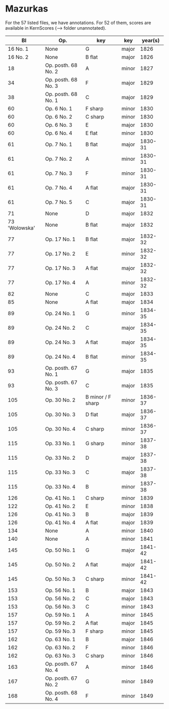 # Mazurkas

For the 57 listed files, we have annotations. For 52 of them, scores are available in KernScores (--> folder unannotated).

| BI            | Op.                 | key               | key   | year(s) |
|---------------|---------------------|-------------------|-------|---------|
| 16 No. 1      | None                | G                 | major | 1826    |
| 16 No. 2      | None                | B flat            | major | 1826    |
| 18            | Op. posth. 68 No. 2 | A                 | minor | 1827    |
| 34            | Op. posth. 68 No. 3 | F                 | major | 1829    |
| 38            | Op. posth. 68 No. 1 | C                 | major | 1829    |
| 60            | Op. 6 No. 1         | F sharp           | minor | 1830    |
| 60            | Op. 6 No. 2         | C sharp           | minor | 1830    |
| 60            | Op. 6 No. 3         | E                 | major | 1830    |
| 60            | Op. 6 No. 4         | E flat            | minor | 1830    |
| 61            | Op. 7 No. 1         | B flat            | major | 1830-31 |
| 61            | Op. 7 No. 2         | A                 | minor | 1830-31 |
| 61            | Op. 7 No. 3         | F                 | minor | 1830-31 |
| 61            | Op. 7 No. 4         | A flat            | major | 1830-31 |
| 61            | Op. 7 No. 5         | C                 | major | 1830-31 |
| 71            | None                | D                 | major | 1832    |
| 73 'Wolowska' | None                | B flat            | major | 1832    |
| 77            | Op. 17 No. 1        | B flat            | major | 1832-32 |
| 77            | Op. 17 No. 2        | E                 | minor | 1832-32 |
| 77            | Op. 17 No. 3        | A flat            | major | 1832-32 |
| 77            | Op. 17 No. 4        | A                 | minor | 1832-32 |
| 82            | None                | C                 | major | 1833    |
| 85            | None                | A flat            | major | 1834    |
| 89            | Op. 24 No. 1        | G                 | minor | 1834-35 |
| 89            | Op. 24 No. 2        | C                 | major | 1834-35 |
| 89            | Op. 24 No. 3        | A flat            | major | 1834-35 |
| 89            | Op. 24 No. 4        | B flat            | minor | 1834-35 |
| 93            | Op. posth. 67 No. 1 | G                 | major | 1835    |
| 93            | Op. posth. 67 No. 3 | C                 | major | 1835    |
| 105           | Op. 30 No. 2        | B minor / F sharp | minor | 1836-37 |
| 105           | Op. 30 No. 3        | D flat            | major | 1836-37 |
| 105           | Op. 30 No. 4        | C sharp           | minor | 1836-37 |
| 115           | Op. 33 No. 1        | G sharp           | minor | 1837-38 |
| 115           | Op. 33 No. 2        | D                 | major | 1837-38 |
| 115           | Op. 33 No. 3        | C                 | major | 1837-38 |
| 115           | Op. 33 No. 4        | B                 | minor | 1837-38 |
| 126           | Op. 41 No. 1        | C sharp           | minor | 1839    |
| 122           | Op. 41 No. 2        | E                 | minor | 1838    |
| 126           | Op. 41 No. 3        | B                 | major | 1839    |
| 126           | Op. 41 No. 4        | A flat            | major | 1839    |
| 134           | None                | A                 | minor | 1840    |
| 140           | None                | A                 | minor | 1841    |
| 145           | Op. 50 No. 1        | G                 | major | 1841-42 |
| 145           | Op. 50 No. 2        | A flat            | major | 1841-42 |
| 145           | Op. 50 No. 3        | C sharp           | minor | 1841-42 |
| 153           | Op. 56 No. 1        | B                 | major | 1843    |
| 153           | Op. 56 No. 2        | C                 | major | 1843    |
| 153           | Op. 56 No. 3        | C                 | minor | 1843    |
| 157           | Op. 59 No. 1        | A                 | minor | 1845    |
| 157           | Op. 59 No. 2        | A flat            | major | 1845    |
| 157           | Op. 59 No. 3        | F sharp           | minor | 1845    |
| 162           | Op. 63 No. 1        | B                 | major | 1846    |
| 162           | Op. 63 No. 2        | F                 | minor | 1846    |
| 162           | Op. 63 No. 3        | C sharp           | minor | 1846    |
| 163           | Op. posth. 67 No. 4 | A                 | minor | 1846    |
| 167           | Op. posth. 67 No. 2 | G                 | minor | 1849    |
| 168           | Op. posth. 68 No. 4 | F                 | minor | 1849    |
